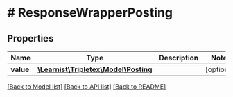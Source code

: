 # # ResponseWrapperPosting

## Properties

Name | Type | Description | Notes
------------ | ------------- | ------------- | -------------
**value** | [**\Learnist\Tripletex\Model\Posting**](Posting.md) |  | [optional]

[[Back to Model list]](../../README.md#models) [[Back to API list]](../../README.md#endpoints) [[Back to README]](../../README.md)
